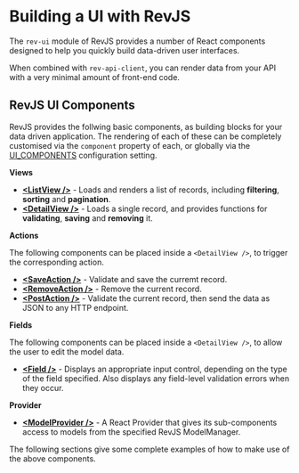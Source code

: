 # Building a UI with RevJS

The `rev-ui` module of RevJS provides a number of React components designed to
help you quickly build data-driven user interfaces.

When combined with `rev-api-client`, you can render data from your API with
a very minimal amount of front-end code.

## RevJS UI Components

RevJS provides the follwing basic components, as building blocks for your data
driven application. The rendering of each of these can be completely customised
via the `component` property of each, or globally via the
[UI_COMPONENTS](/api/rev-ui/index.html#ui_components) configuration setting.

**Views**

* **[&lt;ListView /&gt;](/api/rev-ui/interfaces/ilistviewprops.html)** - Loads and
  renders a list of records, including **filtering**, **sorting** and
  **pagination**.
* **[&lt;DetailView /&gt;](/api/rev-ui/interfaces/idetailviewprops.html)** - Loads
  a single record, and provides functions for **validating**, **saving**
  and **removing** it.

**Actions**

The following components can be placed inside a `<DetailView />`, to trigger
the corresponding action.

* **[&lt;SaveAction /&gt;](/api/rev-ui/interfaces/isaveactionprops.html)** - Validate
  and save the curremt record.
* **[&lt;RemoveAction /&gt;](/api/rev-ui/interfaces/iremoveactionprops.html)** -
  Remove the current record.
* **[&lt;PostAction /&gt;](/api/rev-ui/interfaces/ipostactionprops.html)** - Validate
  the current record, then send the data as JSON to any HTTP endpoint.

**Fields**

The following components can be placed inside a `<DetailView />`, to allow
the user to edit the model data.

* **[&lt;Field /&gt;](/api/rev-ui/interfaces/ifieldprops.html)** - Displays an
  appropriate input control, depending on the type of the field specified.
  Also displays any field-level validation errors when they occur.

**Provider**

* **[&lt;ModelProvider /&gt;](/api/rev-ui/interfaces/imodelproviderprops.html)** -
  A React Provider that gives its sub-components access to models from the
  specified RevJS ModelManager.

The following sections give some complete examples of how to make use of the
above components.